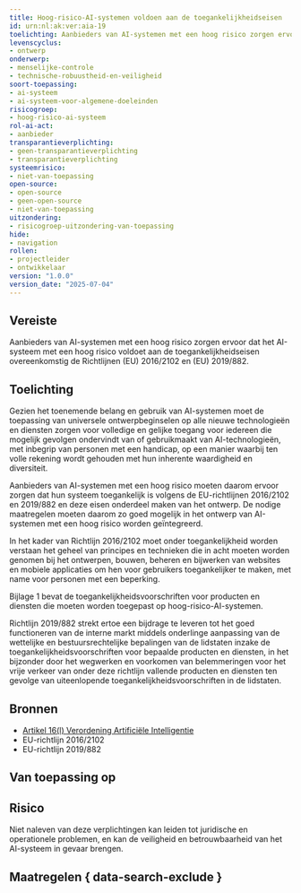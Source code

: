 ```yaml
---
title: Hoog-risico-AI-systemen voldoen aan de toegankelijkheidseisen
id: urn:nl:ak:ver:aia-19
toelichting: Aanbieders van AI-systemen met een hoog risico zorgen ervoor dat het AI-systeem met een hoog risico voldoet aan de toegankelijkheidseisen overeenkomstig de Richtlijnen (EU) 2016/2102 en (EU) 2019/882.
levenscyclus:
- ontwerp
onderwerp:
- menselijke-controle
- technische-robuustheid-en-veiligheid
soort-toepassing:
- ai-systeem
- ai-systeem-voor-algemene-doeleinden
risicogroep:
- hoog-risico-ai-systeem
rol-ai-act:
- aanbieder
transparantieverplichting:
- geen-transparantieverplichting
- transparantieverplichting
systeemrisico:
- niet-van-toepassing
open-source:
- open-source
- geen-open-source
- niet-van-toepassing
uitzondering:
- risicogroep-uitzondering-van-toepassing
hide:
- navigation
rollen:
- projectleider
- ontwikkelaar
version: "1.0.0"
version_date: "2025-07-04"
---
```


<!-- tags -->
## Vereiste

Aanbieders van AI-systemen met een hoog risico zorgen ervoor dat het AI-systeem met een hoog risico voldoet aan de toegankelijkheidseisen overeenkomstig de Richtlijnen (EU) 2016/2102 en (EU) 2019/882.

## Toelichting

Gezien het toenemende belang en gebruik van AI-systemen moet de toepassing van universele ontwerpbeginselen op alle nieuwe technologieën en diensten zorgen voor volledige en gelijke toegang voor iedereen die mogelijk gevolgen ondervindt van of gebruikmaakt van AI-technologieën, met inbegrip van personen met een handicap, op een manier waarbij ten volle rekening wordt gehouden met hun inherente waardigheid en diversiteit.

Aanbieders van AI-systemen met een hoog risico moeten daarom ervoor zorgen dat hun systeem toegankelijk is volgens de EU-richtlijnen 2016/2102 en 2019/882 en deze eisen onderdeel maken van het ontwerp. De nodige maatregelen moeten daarom zo goed mogelijk in het ontwerp van AI-systemen met een hoog risico worden geïntegreerd.

In het kader van Richtlijn 2016/2102 moet onder toegankelijkheid worden verstaan het geheel van principes en technieken die in acht moeten worden genomen bij het ontwerpen, bouwen, beheren en bijwerken van websites en mobiele applicaties om hen voor gebruikers toegankelijker te maken, met name voor personen met een beperking.

Bijlage 1 bevat de toegankelijkheidsvoorschriften voor producten en diensten die moeten worden toegepast op hoog-risico-AI-systemen.

Richtlijn 2019/882 strekt ertoe een bijdrage te leveren tot het goed functioneren van de interne markt middels onderlinge aanpassing van de wettelijke en bestuursrechtelijke bepalingen van de lidstaten inzake de toegankelijkheidsvoorschriften voor bepaalde producten en diensten, in het bijzonder door het wegwerken en voorkomen van belemmeringen voor het vrije verkeer van onder deze richtlijn vallende producten en diensten ten gevolge van uiteenlopende toegankelijkheidsvoorschriften in de lidstaten.

## Bronnen

- [Artikel 16(l) Verordening Artificiële Intelligentie](https://eur-lex.europa.eu/legal-content/NL/TXT/HTML/?uri=OJ:L_202401689#d1e3823-1-1)
- EU-richtlijn 2016/2102
- EU-richtlijn 2019/882

## Van toepassing op
<!-- tags-ai-act -->


## Risico

Niet naleven van deze verplichtingen kan leiden tot juridische en operationele problemen, en kan de veiligheid en betrouwbaarheid van het AI-systeem in gevaar brengen.

## Maatregelen { data-search-exclude }
<!-- list_maatregelen vereiste/aia-19-toegankelijkheidseisen no-search no-onderwerp no-rol no-levenscyclus -->
